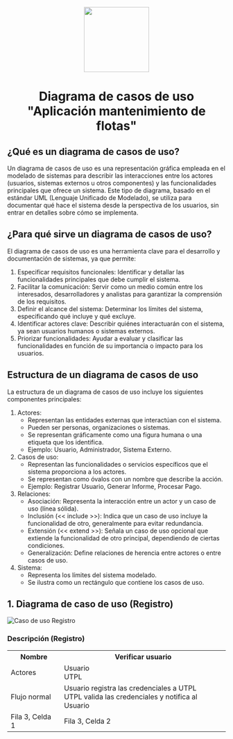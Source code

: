 <p align='center'>
  <img src='https://github.com/user-attachments/assets/899a06d7-01dd-4f33-b0cf-48b36b632b6f' height="150">
</p>

<h1 align='center'>
  Diagrama de casos de uso
  <br>
  "Aplicación mantenimiento de flotas"
</h1>

## ¿Qué es un diagrama de casos de uso?

Un diagrama de casos de uso es una representación gráfica empleada en el modelado de sistemas para describir las interacciones entre los actores (usuarios, sistemas externos u otros componentes) y las funcionalidades principales que ofrece un sistema. Este tipo de diagrama, basado en el estándar UML (Lenguaje Unificado de Modelado), se utiliza para documentar qué hace el sistema desde la perspectiva de los usuarios, sin entrar en detalles sobre cómo se implementa.

## ¿Para qué sirve un diagrama de casos de uso?

El diagrama de casos de uso es una herramienta clave para el desarrollo y documentación de sistemas, ya que permite:

1. Especificar requisitos funcionales: Identificar y detallar las funcionalidades principales que debe cumplir el sistema.
2. Facilitar la comunicación: Servir como un medio común entre los interesados, desarrolladores y analistas para garantizar la comprensión de los requisitos.
3. Definir el alcance del sistema: Determinar los límites del sistema, especificando qué incluye y qué excluye.
4. Identificar actores clave: Describir quiénes interactuarán con el sistema, ya sean usuarios humanos o sistemas externos.
5. Priorizar funcionalidades: Ayudar a evaluar y clasificar las funcionalidades en función de su importancia o impacto para los usuarios.

## Estructura de un diagrama de casos de uso

La estructura de un diagrama de casos de uso incluye los siguientes componentes principales: 
1. Actores:
   + Representan las entidades externas que interactúan con el sistema.
   + Pueden ser personas, organizaciones o sistemas.
   + Se representan gráficamente como una figura humana o una etiqueta que los identifica.
   + Ejemplo: Usuario, Administrador, Sistema Externo.
2. Casos de uso:
   + Representan las funcionalidades o servicios específicos que el sistema proporciona a los actores.
   + Se representan como óvalos con un nombre que describe la acción.
   + Ejemplo: Registrar Usuario, Generar Informe, Procesar Pago.
3. Relaciones:
   + Asociación: Representa la interacción entre un actor y un caso de uso (línea sólida).
   + Inclusión (<< include >>): Indica que un caso de uso incluye la funcionalidad de otro, generalmente para evitar redundancia.
   + Extensión (<< extend >>): Señala un caso de uso opcional que extiende la funcionalidad de otro principal, dependiendo de ciertas condiciones.
   + Generalización: Define relaciones de herencia entre actores o entre casos de uso.
4. Sistema:
   + Representa los límites del sistema modelado.
   + Se ilustra como un rectángulo que contiene los casos de uso.
## 1. Diagrama de caso de uso (Registro)

![Caso de uso Registro](https://github.com/user-attachments/assets/17f5063e-6ab4-41be-a86d-1f6c6b92257f)

### Descripción (Registro)

<table>
  <tr>
    <th>Nombre</th>
    <th>Verificar usuario</th>
  </tr>
  <tr>
    <td>Actores</td>
    <td>
       Usuario<br>UTPL
    </td>
  </tr>
  <tr>
    <td>Flujo normal</td>
    <td>
      Usuario registra las credenciales a UTPL
      <br>
      UTPL valida las credenciales y notifica al Usuario
    </td>
  </tr>
  <tr>
    <td>Fila 3, Celda 1</td>
    <td>Fila 3, Celda 2</td>
  </tr>
</table>

